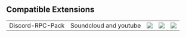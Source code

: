 ## Compatible Extensions
<table>
  <tr>
    <td><!--Title-->Discord-RPC-Pack</td>
    <td><!--Short Description-->Soundcloud and youtube</td> 
    <td><!--Chrome Link--><a href="https://chrome.google.com/webstore/detail/discord-rpc-pack/bdeelgdodbhgcablahbafehccghhpimj"><img src="https://www.google.com/s2/favicons?domain=chrome.google.com"></a></td> 
    <td><a href="https://addons.mozilla.org/firefox/addon/discord-rpc-pack/"><img src="https://www.google.com/s2/favicons?domain=www.mozilla.org/de/firefox"></a><!--Firefox Link--></td>
    <td><!--SourceCode Link--><a href="https://github.com/lolamtisch/Discord-RPC-Pack"><img src="https://www.google.com/s2/favicons?domain=github.com"></a></td>
  </tr>
</table>
